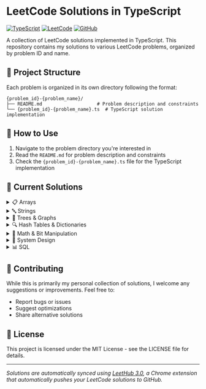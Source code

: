 # LeetCode Solutions in TypeScript

[![TypeScript](https://img.shields.io/badge/TypeScript-007ACC?style=for-the-badge&logo=typescript&logoColor=white)](https://www.typescriptlang.org/)
[![LeetCode](https://img.shields.io/badge/LeetCode-000000?style=for-the-badge&logo=LeetCode&logoColor=#d16c06)](https://leetcode.com/)
[![GitHub](https://img.shields.io/badge/GitHub-100000?style=for-the-badge&logo=github&logoColor=white)](https://github.com/)

A collection of LeetCode solutions implemented in TypeScript. This repository contains my solutions to various LeetCode problems, organized by problem ID and name.

## 📁 Project Structure

Each problem is organized in its own directory following the format:
```
{problem_id}-{problem_name}/
├── README.md                    # Problem description and constraints
└── {problem_id}-{problem_name}.ts  # TypeScript solution implementation
```

## 🚀 How to Use

1. Navigate to the problem directory you're interested in
2. Read the `README.md` for problem description and constraints
3. Check the `{problem_id}-{problem_name}.ts` file for the TypeScript implementation

## 📝 Current Solutions

<details>
<summary>📋 Arrays</summary>

### Prefix Sum & Subarray/Product Problems
- [0713. Subarray Product Less Than K](./0713-subarray-product-less-than-k/)
- [3502. Minimum Cost to Reach Every Position](./3502-minimum-cost-to-reach-every-position/)
- [3539. Find Sum of Array Product of Magical Sequences](./3539-find-sum-of-array-product-of-magical-sequences/)
- [3542. Minimum Operations to Convert All Elements to Zero](./3542-minimum-operations-to-convert-all-elements-to-zero/)

### Sorting, Pairing & Removal
- [0073. Set Matrix Zeroes](./0073-set-matrix-zeroes/)
- [0075. Sort Colors](./0075-sort-colors/)
- [3507. Minimum Pair Removal to Sort Array I](./3507-minimum-pair-removal-to-sort-array-i/)
- [3510. Minimum Pair Removal to Sort Array II](./3510-minimum-pair-removal-to-sort-array-ii/)
- [3536. Maximum Product of Two Digits](./3536-maximum-product-of-two-digits/)
- [3538. Merge Operations for Minimum Travel Time](./3538-merge-operations-for-minimum-travel-time/)
- [3584. Maximum Product of First and Last Elements of a Subsequence](./3584-maximum-product-of-first-and-last-elements-of-a-subsequence/)
- [3587. Minimum Adjacent Swaps to Alternate Parity](./3587-minimum-adjacent-swaps-to-alternate-parity/)

### Counting, Frequency & Miscellaneous
- [0002. Add Two Numbers](./0002-add-two-numbers/)
- [0118. Pascal's Triangle](./0118-pascals-triangle/)
- [0135. Candy](./0135-candy/)
- [0594. Longest Harmonious Subsequence](./0594-longest-harmonious-subsequence/)
- [1290. Convert Binary Number in a Linked List to Integer](./1290-convert-binary-number-in-a-linked-list-to-integer/)
- [1394. Find Lucky Integer in an Array](./1394-find-lucky-integer-in-an-array/)
- [1498. Number of Subsequences That Satisfy the Given Sum Condition](./1498-number-of-subsequences-that-satisfy-the-given-sum-condition/)
- [1550. Three Consecutive Odds](./1550-three-consecutive-odds/)
- [1695. Maximum Erasure Value](./1695-maximum-erasure-value/)
- [1717. Maximum Score From Removing Substrings](./1717-maximum-score-from-removing-substrings/)
- [1865. Finding Pairs With a Certain Sum](./1865-finding-pairs-with-a-certain-sum/)
- [1920. Build Array from Permutation](./1920-build-array-from-permutation/)
- [2016. Maximum Difference Between Increasing Elements](./2016-maximum-difference-between-increasing-elements/)
- [2081. Sum of k-Mirror Numbers](./2081-sum-of-k-mirror-numbers/)
- [2094. Finding 3-Digit Even Numbers](./2094-finding-3-digit-even-numbers/)
- [2099. Find Subsequence of Length K With the Largest Sum](./2099-find-subsequence-of-length-k-with-the-largest-sum/)
- [2138. Divide a String Into Groups of Size k](./2138-divide-a-string-into-groups-of-size-k/)
- [2163. Minimum Difference in Sums After Removal of Elements](./2163-minimum-difference-in-sums-after-removal-of-elements/)
- [2200. Find All K-Distant Indices in an Array](./2200-find-all-k-distant-indices-in-an-array/)
- [2210. Count Hills and Valleys in an Array](./2210-count-hills-and-valleys-in-an-array/)
- [2235. Add Two Integers](./2235-add-two-integers/)
- [2294. Partition Array Such That Maximum Difference Is K](./2294-partition-array-such-that-maximum-difference-is-k/)
- [2402. Meeting Rooms III](./2402-meeting-rooms-iii/)
- [2406. Divide Intervals Into Minimum Number of Groups](./2406-divide-intervals-into-minimum-number-of-groups/)
- [2409. Count Days Spent Together](./2409-count-days-spent-together/)
- [2410. Maximum Matching of Players With Trainers](./2410-maximum-matching-of-players-with-trainers/)
- [2411. Smallest Subarrays With Maximum Bitwise OR](./2411-smallest-subarrays-with-maximum-bitwise-or/)
- [2425. Bitwise XOR of All Pairings](./2425-bitwise-xor-of-all-pairings/)
- [2566. Maximum Difference by Remapping a Digit](./2566-maximum-difference-by-remapping-a-digit/)
- [2616. Minimize the Maximum Difference of Pairs](./2616-minimize-the-maximum-difference-of-pairs/)
- [2894. Divisible and Non-divisible Sums Difference](./2894-divisible-and-non-divisible-sums-difference/)
- [2918. Minimum Equal Sum of Two Arrays After Replacing Zeros](./2918-minimum-equal-sum-of-two-arrays-after-replacing-zeros/)
- [2966. Divide Array Into Arrays With Max Difference](./2966-divide-array-into-arrays-with-max-difference/)
- [3439. Reschedule Meetings for Maximum Free Time I](./3439-reschedule-meetings-for-maximum-free-time-i/)
- [3440. Reschedule Meetings for Maximum Free Time II](./3440-reschedule-meetings-for-maximum-free-time-ii/)
- [3447. Assign Elements to Groups with Constraints](./3447-assign-elements-to-groups-with-constraints/)
- [3480. Maximize Subarrays After Removing One Conflicting Pair](./3480-maximize-subarrays-after-removing-one-conflicting-pair/)
- [3487. Maximum Unique Subarray Sum After Deletion](./3487-maximum-unique-subarray-sum-after-deletion/)
- [3505. Minimum Operations to Make Elements Within K Subarrays Equal](./3505-minimum-operations-to-make-elements-within-k-subarrays-equal/)
- [3512. Minimum Operations to Make Array Sum Divisible by K](./3512-minimum-operations-to-make-array-sum-divisible-by-k/)
- [3527. Find the Most Common Response](./3527-find-the-most-common-response/)
- [3528. Unit Conversion I](./3528-unit-conversion-i/)
- [3529. Count Cells in Overlapping Horizontal and Vertical Substrings](./3529-count-cells-in-overlapping-horizontal-and-vertical-substrings/)
- [3530. Maximum Profit from Valid Topological Order in DAG](./3530-maximum-profit-from-valid-topological-order-in-dag/)
- [3531. Count Covered Buildings](./3531-count-covered-buildings/)
- [3533. Concatenated Divisibility](./3533-concatenated-divisibility/)
- [3537. Fill a Special Grid](./3537-fill-a-special-grid/)
- [3543. Maximum Weighted K Edge Path](./3543-maximum-weighted-k-edge-path/)
- [3544. Subtree Inversion Sum](./3544-subtree-inversion-sum/)
- [3566. Partition Array into Two Equal Product Subsets](./3566-partition-array-into-two-equal-product-subsets/)
- [3567. Minimum Absolute Difference in Sliding Submatrix](./3567-minimum-absolute-difference-in-sliding-submatrix/)
- [3568. Minimum Moves to Clean the Classroom](./3568-minimum-moves-to-clean-the-classroom/)
- [3569. Maximize Count of Distinct Primes After Split](./3569-maximize-count-of-distinct-primes-after-split/)
- [3572. Maximize Y Sum by Picking a Triplet of Distinct X Values](./3572-maximize-ysum-by-picking-a-triplet-of-distinct-xvalues/)
- [3576. Transform Array to All Equal Elements](./3576-transform-array-to-all-equal-elements/)
- [3577. Count the Number of Computer Unlocking Permutations](./3577-count-the-number-of-computer-unlocking-permutations/)
- [3583. Count Special Triplets](./3583-count-special-triplets/)
- [3588. Find Maximum Area of a Triangle](./3588-find-maximum-area-of-a-triangle/)
- [3589. Count Prime Gap Balanced Subarrays](./3589-count-prime-gap-balanced-subarrays/)
- [3591. Check If Any Element Has Prime Frequency](./3591-check-if-any-element-has-prime-frequency/)
- [3592. Inverse Coin Change](./3592-inverse-coin-change/)
- [3605. Minimum Stability Factor of Array](./3605-minimum-stability-factor-of-array/)
- [3609. Minimum Moves to Reach Target in Grid](./3609-minimum-moves-to-reach-target-in-grid/)

### Matrix Problems
- [0054. Spiral Matrix](./0054-spiral-matrix/)
- [0059. Spiral Matrix II](./0059-spiral-matrix-ii/)
- [0885. Spiral Matrix III](./0885-spiral-matrix-iii/)
- [2326. Spiral Matrix IV](./2326-spiral-matrix-iv/)
- [3446. Sort Matrix by Diagonals](./3446-sort-matrix-by-diagonals/)

### Two-Pointer & Sliding Window
- [0015. 3Sum](./0015-3sum/)
- [0049. Group Anagrams](./0049-group-anagrams/)
- [1249. Minimum Remove to Make Valid Parentheses](./1249-minimum-remove-to-make-valid-parentheses/)
- [3411. Maximum Subarray with Equal Products](./3411-maximum-subarray-with-equal-products/)
- [3423. Maximum Difference Between Adjacent Elements in a Circular Array](./3423-maximum-difference-between-adjacent-elements-in-a-circular-array/)
- [3424. Minimum Cost to Make Arrays Identical](./3424-minimum-cost-to-make-arrays-identical/)
- [3442. Maximum Difference Between Even and Odd Frequency I](./3442-maximum-difference-between-even-and-odd-frequency-i/)
- [3443. Maximum Manhattan Distance After K Changes](./3443-maximum-manhattan-distance-after-k-changes/)
- [3445. Maximum Difference Between Even and Odd Frequency II](./3445-maximum-difference-between-even-and-odd-frequency-ii/)

### Dynamic Programming
- [0790. Domino and Tromino Tiling](./0790-domino-and-tromino-tiling/)
- [1128. Number of Equivalent Domino Pairs](./1128-number-of-equivalent-domino-pairs/)
- [1298. Maximum Candies You Can Get from Boxes](./1298-maximum-candies-you-can-get-from-boxes/)
- [1432. Max Difference You Can Get From Changing an Integer](./1432-max-difference-you-can-get-from-changing-an-integer/)
- [1931. Painting a Grid With Three Different Colors](./1931-painting-a-grid-with-three-different-colors/)
- [3343. Count Number of Balanced Permutations](./3343-count-number-of-balanced-permutations/)
- [3355. Zero Array Transformation I](./3355-zero-array-transformation-i/)
- [3362. Zero Array Transformation III](./3362-zero-array-transformation-iii/)
- [3405. Count the Number of Arrays With K Matching Adjacent Elements](./3405-count-the-number-of-arrays-with-k-matching-adjacent-elements/)
- [3573. Best Time to Buy and Sell Stock V](./3573-best-time-to-buy-and-sell-stock-v/)

</details>

<details>
<summary>🔤 Strings</summary>

### String Manipulation
- [0386. Lexicographical Numbers](./0386-lexicographical-numbers/)
- [0440. K-th Smallest in Lexicographical Order](./0440-k-th-smallest-in-lexicographical-order/)
- [1061. Lexicographically Smallest Equivalent String](./1061-lexicographically-smallest-equivalent-string/)
- [1233. Remove Sub-Folders from the Filesystem](./1233-remove-sub-folders-from-the-filesystem/)
- [1768. Merge Strings Alternately](./1768-merge-strings-alternately/)
- [1930. Unique Length-3 Palindromic Subsequences](./1930-unique-length-3-palindromic-subsequences/)
- [1948. Delete Duplicate Folders in System](./1948-delete-duplicate-folders-in-system/)
- [2014. Longest Subsequence Repeated k Times](./2014-longest-subsequence-repeated-k-times/)
- [2131. Longest Palindrome by Concatenating Two Letter Words](./2131-longest-palindrome-by-concatenating-two-letter-words/)
- [2311. Longest Binary Subsequence Less Than or Equal to K](./2311-longest-binary-subsequence-less-than-or-equal-to-k/)
- [2434. Using a Robot to Print the Lexicographically Smallest String](./2434-using-a-robot-to-print-the-lexicographically-smallest-string/)
- [2667. Create Hello World Function](./2667-create-hello-world-function/)
- [2900. Longest Unequal Adjacent Groups Subsequence I](./2900-longest-unequal-adjacent-groups-subsequence-i/)
- [2901. Longest Unequal Adjacent Groups Subsequence II](./2901-longest-unequal-adjacent-groups-subsequence-ii/)
- [2942. Find Words Containing Character](./2942-find-words-containing-character/)
- [3085. Minimum Deletions to Make String K-Special](./3085-minimum-deletions-to-make-string-k-special/)
- [3136. Valid Word](./3136-valid-word/)
- [3170. Lexicographically Minimum String After Removing Stars](./3170-lexicographically-minimum-string-after-removing-stars/)
- [3201. Find the Maximum Length of Valid Subsequence I](./3201-find-the-maximum-length-of-valid-subsequence-i/)
- [3202. Find the Maximum Length of Valid Subsequence II](./3202-find-the-maximum-length-of-valid-subsequence-ii/)
- [3304. Find the K-th Character in String Game I](./3304-find-the-k-th-character-in-string-game-i/)
- [3306. Count of Substrings Containing Every Vowel and K Consonants II](./3306-count-of-substrings-containing-every-vowel-and-k-consonants-ii/)
- [3307. Find the K-th Character in String Game II](./3307-find-the-k-th-character-in-string-game-ii/)
- [3330. Find the Original Typed String I](./3330-find-the-original-typed-string-i/)
- [3333. Find the Original Typed String II](./3333-find-the-original-typed-string-ii/)
- [3335. Total Characters in String After Transformations I](./3335-total-characters-in-string-after-transformations-i/)
- [3337. Total Characters in String After Transformations II](./3337-total-characters-in-string-after-transformations-ii/)
- [3403. Find the Lexicographically Largest String from the Box I](./3403-find-the-lexicographically-largest-string-from-the-box-i/)
- [3438. Find Valid Pair of Adjacent Digits in String](./3438-find-valid-pair-of-adjacent-digits-in-string/)
- [3448. Count Substrings Divisible by Last Digit](./3448-count-substrings-divisible-by-last-digit/)
- [3516. Find Closest Person](./3516-find-closest-person/)
- [3517. Smallest Palindromic Rearrangement I](./3517-smallest-palindromic-rearrangement-i/)
- [3545. Minimum Deletions for at Most K Distinct Characters](./3545-minimum-deletions-for-at-most-k-distinct-characters/)
- [3550. Smallest Index with Digit Sum Equal to Index](./3550-smallest-index-with-digit-sum-equal-to-index/)
- [3551. Minimum Swaps to Sort by Digit Sum](./3551-minimum-swaps-to-sort-by-digit-sum/)
- [3552. Grid Teleportation Traversal](./3552-grid-teleportation-traversal/)
- [3556. Sum of Largest Prime Substrings](./3556-sum-of-largest-prime-substrings/)
- [3557. Find Maximum Number of Non-Intersecting Substrings](./3557-find-maximum-number-of-non-intersecting-substrings/)
- [3582. Generate Tag for Video Caption](./3582-generate-tag-for-video-caption/)
- [3597. Partition String](./3597-partition-string/)
- [3598. Longest Common Prefix Between Adjacent Strings After Removals](./3598-longest-common-prefix-between-adjacent-strings-after-removals/)
- [3602. Hexadecimal and Hexatrigesimal Conversion](./3602-hexadecimal-and-hexatrigesimal-conversion/)
- [3606. Coupon Code Validator](./3606-coupon-code-validator/)

### Strings & Palindromes
- [0767. Reorganize String](./0767-reorganize-string/)
- [3503. Longest Palindrome After Substring Concatenation I](./3503-longest-palindrome-after-substring-concatenation-i/)
- [3504. Longest Palindrome After Substring Concatenation II](./3504-longest-palindrome-after-substring-concatenation-ii/)

</details>

<details>
<summary>🌳 Trees & Graphs</summary>

### Tree & Graph Problems
- [0124. Binary Tree Maximum Path Sum](./0124-binary-tree-maximum-path-sum/)
- [0199. Binary Tree Right Side View](./0199-binary-tree-right-side-view/)
- [0200. Number of Islands](./0200-number-of-islands/)
- [0543. Diameter of Binary Tree](./0543-diameter-of-binary-tree/)
- [0909. Snakes and Ladders](./0909-snakes-and-ladders/)
- [1353. Maximum Number of Events That Can Be Attended](./1353-maximum-number-of-events-that-can-be-attended/)
- [1751. Maximum Number of Events That Can Be Attended II](./1751-maximum-number-of-events-that-can-be-attended-ii/)
- [1857. Largest Color Value in a Directed Graph](./1857-largest-color-value-in-a-directed-graph/)
- [1900. The Earliest and Latest Rounds Where Players Compete](./1900-the-earliest-and-latest-rounds-where-players-compete/)
- [2040. Kth Smallest Product of Two Sorted Arrays](./2040-kth-smallest-product-of-two-sorted-arrays/)
- [2322. Minimum Score After Removals on a Tree](./2322-minimum-score-after-removals-on-a-tree/)
- [2359. Find Closest Node to Given Two Nodes](./2359-find-closest-node-to-given-two-nodes/)
- [2561. Rearranging Fruits](./2561-rearranging-fruits/)
- [3068. Find the Maximum Sum of Node Values](./3068-find-the-maximum-sum-of-node-values/)
- [3341. Find Minimum Time to Reach Last Room I](./3341-find-minimum-time-to-reach-last-room-i/)
- [3342. Find Minimum Time to Reach Last Room II](./3342-find-minimum-time-to-reach-last-room-ii/)
- [3372. Maximize the Number of Target Nodes After Connecting Trees I](./3372-maximize-the-number-of-target-nodes-after-connecting-trees-i/)
- [3373. Maximize the Number of Target Nodes After Connecting Trees II](./3373-maximize-the-number-of-target-nodes-after-connecting-trees-ii/)
- [3425. Longest Special Path](./3425-longest-special-path/)
- [3426. Manhattan Distances of All Arrangements of Pieces](./3426-manhattan-distances-of-all-arrangements-of-pieces/)
- [3515. Shortest Path in a Weighted Tree](./3515-shortest-path-in-a-weighted-tree/)
- [3532. Path Existence Queries in a Graph I](./3532-path-existence-queries-in-a-graph-i/)
- [3534. Path Existence Queries in a Graph II](./3534-path-existence-queries-in-a-graph-ii/)
- [3558. Number of Ways to Assign Edge Weights I](./3558-number-of-ways-to-assign-edge-weights-i/)
- [3585. Find Weighted Median Node in Tree](./3585-find-weighted-median-node-in-tree/)
- [3590. Kth Smallest Path XOR Sum](./3590-kth-smallest-path-xor-sum/)
- [3593. Minimum Increments to Equalize Leaf Paths](./3593-minimum-increments-to-equalize-leaf-paths/)
- [3594. Minimum Time to Transport All Individuals](./3594-minimum-time-to-transport-all-individuals/)
- [3599. Partition Array to Minimize XOR](./3599-partition-array-to-minimize-xor/)
- [3600. Maximize Spanning Tree Stability with Upgrades](./3600-maximize-spanning-tree-stability-with-upgrades/)
- [3603. Minimum Cost Path with Alternating Directions II](./3603-minimum-cost-path-with-alternating-directions-ii/)
- [3604. Minimum Time to Reach Destination in Directed Graph](./3604-minimum-time-to-reach-destination-in-directed-graph/)
- [3607. Power Grid Maintenance](./3607-power-grid-maintenance/)
- [3608. Minimum Time for K Connected Components](./3608-minimum-time-for-k-connected-components/)

</details>

<details>
<summary>🔍 Hash Tables & Dictionaries</summary>

- [0146. LRU Cache](./0146-lru-cache/)
- [1366. Rank Teams by Votes](./1366-rank-teams-by-votes/)
- [2115. Find All Possible Recipes from Given Supplies](./2115-find-all-possible-recipes-from-given-supplies/)
- [3477. Fruits into Baskets II](./3477-fruits-into-baskets-ii/)
- [3479. Fruits into Baskets III](./3479-fruits-into-baskets-iii/)
- [3570. Find Books with No Available Copies](./3570-find-books-with-no-available-copies/)

</details>

<details>
<summary>🔢 Math & Bit Manipulation</summary>

### Math & Bit Manipulation
- [3509. Maximum Product of Subsequences with an Alternating Sum Equal to K](./3509-maximum-product-of-subsequences-with-an-alternating-sum-equal-to-k/)
- [3513. Number of Unique XOR Triplets I](./3513-number-of-unique-xor-triplets-i/)
- [3514. Number of Unique XOR Triplets II](./3514-number-of-unique-xor-triplets-ii/)

</details>

<details>
<summary>💾 System Design</summary>

- [3508. Implement Router](./3508-implement-router/)

</details>

<details>
<summary>📊 SQL</summary>

- [3421. Find Students Who Improved](./3421-find-students-who-improved/)

</details>

## 🤝 Contributing

While this is primarily my personal collection of solutions, I welcome any suggestions or improvements. Feel free to:

- Report bugs or issues
- Suggest optimizations
- Share alternative solutions

## 📄 License

This project is licensed under the MIT License - see the LICENSE file for details.

---

*Solutions are automatically synced using [LeetHub 3.0](https://github.com/raphaelheinz/LeetHub-3.0), a Chrome extension that automatically pushes your LeetCode solutions to GitHub.*
